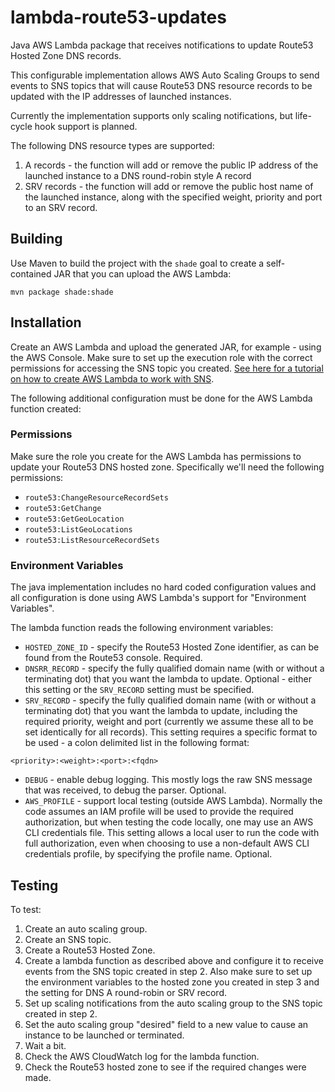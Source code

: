 # lambda-route53-updates

Java AWS Lambda package that receives notifications to update Route53 Hosted Zone DNS records.

This configurable implementation allows AWS Auto Scaling Groups to send events to SNS topics that will cause Route53 DNS
resource records to be updated with the IP addresses of launched instances.

Currently the implementation supports only scaling notifications, but life-cycle hook support is planned.

The following DNS resource types are supported:

1. A records - the function will add or remove the public IP address of the launched instance to a DNS round-robin style A record
1. SRV records - the function will add or remove the public host name of the launched instance, along with the specified
   weight, priority and port to an SRV record.

## Building

Use Maven to build the project with the `shade` goal to create a self-contained JAR that you can upload the AWS Lambda:

```
mvn package shade:shade
```

## Installation

Create an AWS Lambda and upload the generated JAR, for example - using the AWS Console. Make sure to set up the execution
role with the correct permissions for accessing the SNS topic you created. [See here for a tutorial on how to create
AWS Lambda to work with SNS][1].

The following additional configuration must be done for the AWS Lambda function created:

### Permissions

Make sure the role you create for the AWS Lambda has permissions to update your Route53 DNS hosted zone. Specifically we'll need
the following permissions:

 * `route53:ChangeResourceRecordSets`
 * `route53:GetChange`
 * `route53:GetGeoLocation`
 * `route53:ListGeoLocations`
 * `route53:ListResourceRecordSets`

[1]: http://docs.aws.amazon.com/lambda/latest/dg/with-sns-example.html

### Environment Variables

The java implementation includes no hard coded configuration values and all configuration is done using AWS Lambda's support for "Environment Variables".

The lambda function reads the following environment variables:

 * `HOSTED_ZONE_ID` - specify the Route53 Hosted Zone identifier, as can be found from the Route53 console. Required.
 * `DNSRR_RECORD` - specify the fully qualified domain name (with or without a terminating dot) that you want the lambda to update.
   Optional - either this setting or the `SRV_RECORD` setting must be specified.
 * `SRV_RECORD` - specify the fully qualified domain name (with or without a terminating dot) that you want the lambda to update,
   including the required priority, weight and port (currently we assume these all to be set identically for all records). This
   setting requires a specific format to be used - a colon delimited list in the following format: 
```
<priority>:<weight>:<port>:<fqdn>
```
 * `DEBUG` - enable debug logging. This mostly logs the raw SNS message that was received, to debug the parser. Optional.
 * `AWS_PROFILE` - support local testing (outside AWS Lambda). Normally the code assumes an IAM profile will be used to provide the
   required authorization, but when testing the code locally, one may use an AWS CLI credentials file. This setting allows a local
   user to run the code with full authorization, even when choosing to use a non-default AWS CLI credentials profile, by specifying
   the profile name. Optional.

## Testing

To test:

1. Create an auto scaling group.
2. Create an SNS topic.
3. Create a Route53 Hosted Zone.
4. Create a lambda function as described above and configure it to receive events from the SNS topic created in step 2. Also
   make sure to set up the environment variables to the hosted zone you created in step 3 and the setting for DNS A round-robin or
   SRV record.
5. Set up scaling notifications from the auto scaling group to the SNS topic created in step 2.
6. Set the auto scaling group "desired" field to a new value to cause an instance to be launched or terminated.
7. Wait a bit.
8. Check the AWS CloudWatch log for the lambda function.
9. Check the Route53 hosted zone to see if the required changes were made.
